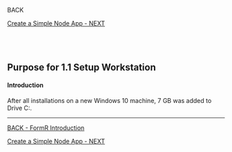 <!-- ------------------------------------------------------------------------- -->

<div class="page-back disabled">

BACK
</div><div class="page-next">

[Create a Simple Node App - NEXT](/Setup/purposes/pfr0102_Simple-Node-Apps.md)
</div><div style="margin-top:35px">&nbsp;</div>

<!-- ------------------------------------------------------------------------- -->

## Purpose for 1.1 Setup Workstation 
#### Introduction

 After all installations on a new Windows 10 machine, 7 GB was added to Drive C:.

----
<!-- ------------------------------------------------------------------------- -->

<div class="page-back">

[BACK - FormR Introduction](/fr0001_FormR-Introduction.md)
</div><div class="page-next">

[Create a Simple Node App - NEXT](/Setup/purposes/pfr0102_Simple-Node-Apps.md)
</div>

<!-- ------------------------------------------------------------------------- -->
